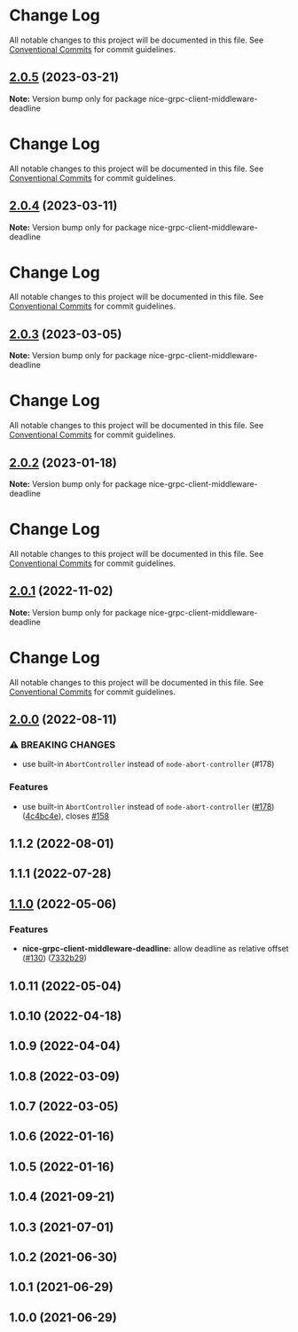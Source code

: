 # Change Log

All notable changes to this project will be documented in this file. See
[Conventional Commits](https://conventionalcommits.org) for commit guidelines.

## [2.0.5](https://github.com/deeplay-io/nice-grpc/compare/nice-grpc-client-middleware-deadline@2.0.4...nice-grpc-client-middleware-deadline@2.0.5) (2023-03-21)

**Note:** Version bump only for package nice-grpc-client-middleware-deadline

# Change Log

All notable changes to this project will be documented in this file. See
[Conventional Commits](https://conventionalcommits.org) for commit guidelines.

## [2.0.4](https://github.com/deeplay-io/nice-grpc/compare/nice-grpc-client-middleware-deadline@2.0.3...nice-grpc-client-middleware-deadline@2.0.4) (2023-03-11)

**Note:** Version bump only for package nice-grpc-client-middleware-deadline

# Change Log

All notable changes to this project will be documented in this file. See
[Conventional Commits](https://conventionalcommits.org) for commit guidelines.

## [2.0.3](https://github.com/deeplay-io/nice-grpc/compare/nice-grpc-client-middleware-deadline@2.0.2...nice-grpc-client-middleware-deadline@2.0.3) (2023-03-05)

**Note:** Version bump only for package nice-grpc-client-middleware-deadline

# Change Log

All notable changes to this project will be documented in this file. See
[Conventional Commits](https://conventionalcommits.org) for commit guidelines.

## [2.0.2](https://github.com/deeplay-io/nice-grpc/compare/nice-grpc-client-middleware-deadline@2.0.1...nice-grpc-client-middleware-deadline@2.0.2) (2023-01-18)

**Note:** Version bump only for package nice-grpc-client-middleware-deadline

# Change Log

All notable changes to this project will be documented in this file. See
[Conventional Commits](https://conventionalcommits.org) for commit guidelines.

## [2.0.1](https://github.com/deeplay-io/nice-grpc/compare/nice-grpc-client-middleware-deadline@2.0.0...nice-grpc-client-middleware-deadline@2.0.1) (2022-11-02)

**Note:** Version bump only for package nice-grpc-client-middleware-deadline

# Change Log

All notable changes to this project will be documented in this file. See
[Conventional Commits](https://conventionalcommits.org) for commit guidelines.

## [2.0.0](https://github.com/deeplay-io/nice-grpc/compare/nice-grpc-client-middleware-deadline@1.1.2...nice-grpc-client-middleware-deadline@2.0.0) (2022-08-11)

### ⚠ BREAKING CHANGES

- use built-in `AbortController` instead of `node-abort-controller` (#178)

### Features

- use built-in `AbortController` instead of `node-abort-controller`
  ([#178](https://github.com/deeplay-io/nice-grpc/issues/178))
  ([4c4bc4e](https://github.com/deeplay-io/nice-grpc/commit/4c4bc4eacf38bedfbcdd5a41f4471698f7a117ed)),
  closes [#158](https://github.com/deeplay-io/nice-grpc/issues/158)

## 1.1.2 (2022-08-01)

## 1.1.1 (2022-07-28)

## [1.1.0](https://github.com/deeplay-io/nice-grpc/compare/nice-grpc-client-middleware-deadline@1.0.11...nice-grpc-client-middleware-deadline@1.1.0) (2022-05-06)

### Features

- **nice-grpc-client-middleware-deadline:** allow deadline as relative offset
  ([#130](https://github.com/deeplay-io/nice-grpc/issues/130))
  ([7332b29](https://github.com/deeplay-io/nice-grpc/commit/7332b29869785abebc0217aa9426cabc55d0ad37))

## 1.0.11 (2022-05-04)

## 1.0.10 (2022-04-18)

## 1.0.9 (2022-04-04)

## 1.0.8 (2022-03-09)

## 1.0.7 (2022-03-05)

## 1.0.6 (2022-01-16)

## 1.0.5 (2022-01-16)

## 1.0.4 (2021-09-21)

## 1.0.3 (2021-07-01)

## 1.0.2 (2021-06-30)

## 1.0.1 (2021-06-29)

## 1.0.0 (2021-06-29)
